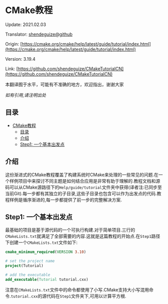 # CMake教程
Update: 2021.02.03

Translator: [shendeguize@github](
https://github.com/shendeguize)

Origin: [https://cmake.org/cmake/help/latest/guide/tutorial/index.html](https://cmake.org/cmake/help/latest/guide/tutorial/index.html)

Version: 3.19.4

Link: [https://github.com/shendeguize/CMakeTutorialCN](https://github.com/shendeguize/CMakeTutorialCN)

本翻译囿于水平，可能有不准确的地方，欢迎指出，谢谢大家

*如有引用,请注明出处*

## 目录
- [CMake教程](#cmake教程)
  - [目录](#目录)
  - [介绍](#介绍)
  - [Step1: 一个基本出发点](#step1-一个基本出发点)


## 介绍
这份渐进式的CMake教程覆盖了构建系统时CMake来处理的一些常见的问题.在一个样例项目中来探讨不同主题是如何结合应用是非常有助于理解的.教程文档和源码可以从CMake源路径下的`Help/guide/tutorial`文件夹中获得(译者注:已同步至当前Git).每一步都有其独立的子目录,这些子目录也包含可以作为出发点的代码.教程样例是循序渐进的,每一步都提供了前一步的完整解决方案.

## Step1: 一个基本出发点
最基础的项目是基于源代码的一个可执行构建.对于简单项目.三行的`CMakeLists.txt`就满足了全部需要的内容.这就是这篇教程的开始点.在`Step1`路径下创建一个`CMakeLists.txt`文件如下:  
```CMake
cmake_minimum_required(VERSION 3.10)

# set the project name
project(Tutorial)

# add the executable
add_executable(Tutorial tutorial.cxx)
```

注意在`CMakeLists.txt`文件中的命令都使用了小写.CMake支持大小写混用命令.`tutorial.cxx`的源代码在`Step1`文件夹下,可用以计算平方根.




